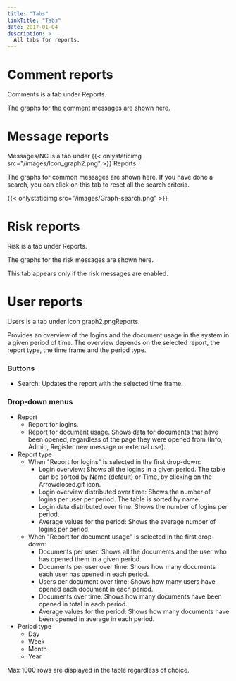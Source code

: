 ```yaml
---
title: "Tabs"
linkTitle: "Tabs"
date: 2017-01-04
description: >
  All tabs for reports.
---
```

# Comment reports

Comments is a tab under Reports.

The graphs for the comment messages are shown here. 

# Message reports
Messages/NC is a tab under {{< onlystaticimg src="/images/Icon_graph2.png" >}} Reports.

The graphs for common messages are shown here. If you have done a search, you can click on this tab to reset all the search criteria.

{{< onlystaticimg src="/images/Graph-search.png" >}}

# Risk reports
Risk is a tab under Reports.

The graphs for the risk messages are shown here.

This tab appears only if the risk messages are enabled.

# User reports
Users is a tab under Icon graph2.pngReports.

Provides an overview of the logins and the document usage in the system in a given period of time. The overview depends on the selected report, the report type, the time frame and the period type.

### Buttons

- Search: Updates the report with the selected time frame.

### Drop-down menus

- Report
  - Report for logins.
  - Report for document usage. Shows data for documents that have been opened, regardless of the page they were opened from (Info, Admin, Register new message or external use).
- Report type
  - When "Report for logins" is selected in the first drop-down:
    - Login overview: Shows all the logins in a given period. The table can be sorted by Name (default) or Time, by clicking on the Arrowclosed.gif icon.
    - Login overview distributed over time: Shows the number of logins per user per period. The table is sorted by name.
    - Login data distributed over time: Shows the number of logins per period.
    - Average values for the period: Shows the average number of logins per period.
  - When "Report for document usage" is selected in the first drop-down:
    - Documents per user: Shows all the documents and the user who has opened them in a given period.
    - Documents per user over time: Shows how many documents each user has opened in each period.
    - Users per document over time: Shows how many users have opened each document in each period.
    - Documents over time: Shows how many documents have been opened in total in each period.
    - Average values for the period: Shows how many documents have been opened in average in each period.
- Period type
  - Day
  - Week
  - Month
  - Year

Max 1000 rows are displayed in the table regardless of choice. 